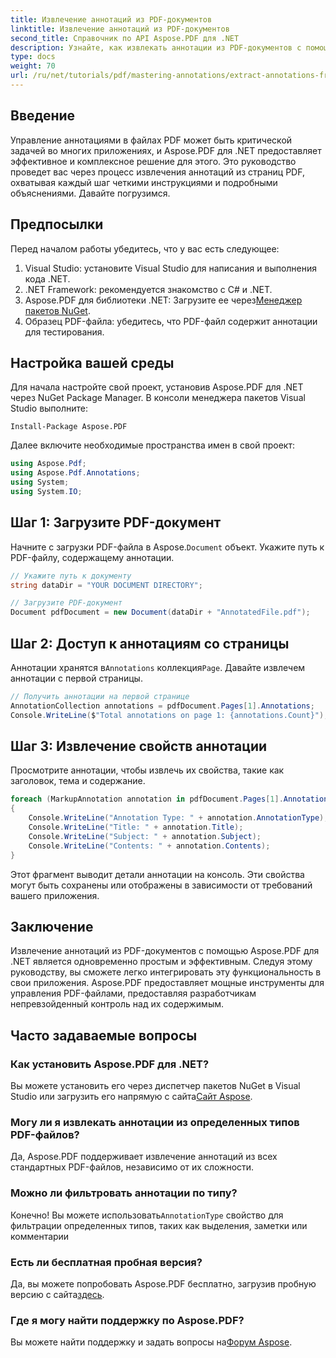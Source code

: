 ```yaml
---
title: Извлечение аннотаций из PDF-документов
linktitle: Извлечение аннотаций из PDF-документов
second_title: Справочник по API Aspose.PDF для .NET
description: Узнайте, как извлекать аннотации из PDF-документов с помощью Aspose.PDF для .NET. Этот всеобъемлющий учебник содержит подробные инструкции.
type: docs
weight: 70
url: /ru/net/tutorials/pdf/mastering-annotations/extract-annotations-from-pdf/
---
```

## Введение

Управление аннотациями в файлах PDF может быть критической задачей во многих приложениях, и Aspose.PDF для .NET предоставляет эффективное и комплексное решение для этого. Это руководство проведет вас через процесс извлечения аннотаций из страниц PDF, охватывая каждый шаг четкими инструкциями и подробными объяснениями. Давайте погрузимся.

## Предпосылки

Перед началом работы убедитесь, что у вас есть следующее:

1. Visual Studio: установите Visual Studio для написания и выполнения кода .NET.
2. .NET Framework: рекомендуется знакомство с C# и .NET.
3.  Aspose.PDF для библиотеки .NET: Загрузите ее через[Менеджер пакетов NuGet](https://releases.aspose.com/pdf/net/).
4. Образец PDF-файла: убедитесь, что PDF-файл содержит аннотации для тестирования.

## Настройка вашей среды

Для начала настройте свой проект, установив Aspose.PDF для .NET через NuGet Package Manager. В консоли менеджера пакетов Visual Studio выполните:

```shell
Install-Package Aspose.PDF
```

Далее включите необходимые пространства имен в свой проект:

```csharp
using Aspose.Pdf;
using Aspose.Pdf.Annotations;
using System;
using System.IO;
```

## Шаг 1: Загрузите PDF-документ

 Начните с загрузки PDF-файла в Aspose.`Document` объект. Укажите путь к PDF-файлу, содержащему аннотации.

```csharp
// Укажите путь к документу
string dataDir = "YOUR DOCUMENT DIRECTORY";

// Загрузите PDF-документ
Document pdfDocument = new Document(dataDir + "AnnotatedFile.pdf");
```

## Шаг 2: Доступ к аннотациям со страницы

 Аннотации хранятся в`Annotations` коллекция`Page`. Давайте извлечем аннотации с первой страницы.

```csharp
// Получить аннотации на первой странице
AnnotationCollection annotations = pdfDocument.Pages[1].Annotations;
Console.WriteLine($"Total annotations on page 1: {annotations.Count}");
```

## Шаг 3: Извлечение свойств аннотации

Просмотрите аннотации, чтобы извлечь их свойства, такие как заголовок, тема и содержание.

```csharp
foreach (MarkupAnnotation annotation in pdfDocument.Pages[1].Annotations)
{
    Console.WriteLine("Annotation Type: " + annotation.AnnotationType);
    Console.WriteLine("Title: " + annotation.Title);
    Console.WriteLine("Subject: " + annotation.Subject);
    Console.WriteLine("Contents: " + annotation.Contents);
}
```

Этот фрагмент выводит детали аннотации на консоль. Эти свойства могут быть сохранены или отображены в зависимости от требований вашего приложения.

## Заключение

Извлечение аннотаций из PDF-документов с помощью Aspose.PDF для .NET является одновременно простым и эффективным. Следуя этому руководству, вы сможете легко интегрировать эту функциональность в свои приложения. Aspose.PDF предоставляет мощные инструменты для управления PDF-файлами, предоставляя разработчикам непревзойденный контроль над их содержимым.

## Часто задаваемые вопросы

### Как установить Aspose.PDF для .NET?
 Вы можете установить его через диспетчер пакетов NuGet в Visual Studio или загрузить его напрямую с сайта[Сайт Aspose](https://releases.aspose.com/pdf/net/).

### Могу ли я извлекать аннотации из определенных типов PDF-файлов?
Да, Aspose.PDF поддерживает извлечение аннотаций из всех стандартных PDF-файлов, независимо от их сложности.

### Можно ли фильтровать аннотации по типу?
 Конечно! Вы можете использовать`AnnotationType` свойство для фильтрации определенных типов, таких как выделения, заметки или комментарии

### Есть ли бесплатная пробная версия?
 Да, вы можете попробовать Aspose.PDF бесплатно, загрузив пробную версию с сайта[здесь](https://releases.aspose.com/).

### Где я могу найти поддержку по Aspose.PDF?
 Вы можете найти поддержку и задать вопросы на[Форум Aspose](https://forum.aspose.com/c/pdf/10).